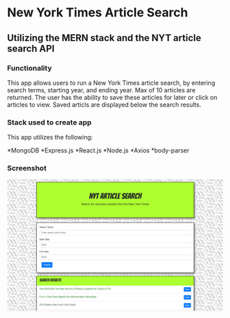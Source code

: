 # New York Times Article Search

## Utilizing the MERN stack and the NYT article search API


### Functionality

This app allows users to run a New York Times article search, by entering search terms, starting year, and ending year. Max of 10 articles are returned. The user has the ability to save these articles for later or click on articles to view. Saved articls are displayed below the search results.

### Stack used to create app

This app utilizes the following:

*MongoDB
*Express.js
*React.js
*Node.js
*Axios
*body-parser

### Screenshot

![Screenshot](screenshot.jpg)
